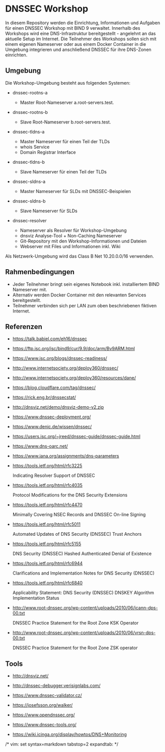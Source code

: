 # DNSSEC Workshop
In diesem Repository werden die Einrichtung, Informationen und Aufgaben für einen DNSSEC Workshop mit BIND 9 verwaltet.
Innerhalb des Workshops wird eine DNS-Infrastruktur bereitgestellt - angelehnt an das aktuelle Setup im Internet.
Die Teilnehmer des Workshops sollen sich mit einem eigenen Nameserver oder aus einem Docker Container in die Umgebung integrieren und anschließend DNSSEC für ihre DNS-Zonen einrichten.


## Umgebung
Die Workshop-Umgebung besteht aus folgenden Systemen:

* dnssec-rootns-a
  * Master Root-Nameserver a.root-servers.test.

* dnssec-rootns-b
  * Slave Root-Nameserver b.root-servers.test.

* dnssec-tldns-a
  * Master Nameserver für einen Teil der TLDs
  * whois Service
  * Domain Registrar Interface

* dnssec-tldns-b
  * Slave Nameserver für einen Teil der TLDs

* dnssec-sldns-a
  * Master Nameserver für SLDs mit DNSSEC-Beispielen

* dnssec-sldns-b
  * Slave Nameserver für SLDs

* dnssec-resolver
  * Nameserver als Resolver für Workshop-Umgebung
  * dnsviz Analyse-Tool + Non-Caching Nameserver
  * Git-Repository mit den Workshop-Informationen und Dateien
  * Webserver mit Files und Informationen inkl. Wiki

Als Netzwerk-Umgebung wird das Class B Net 10.20.0.0/16 verwenden.


## Rahmenbedingungen
* Jeder Teilnehmer bringt sein eigenes Notebook inkl. installiertem BIND Nameserver mit.
* Alternativ werden Docker Container mit den relevanten Services bereitgestellt.
* Teilnehmer verbinden sich per LAN zum oben beschriebenen fiktiven Internet.


## Referenzen
* https://talk.babiel.com/eh16/dnssec

* https://ftp.isc.org/isc/bind9/cur/9.9/doc/arm/Bv9ARM.html

* https://www.isc.org/blogs/dnssec-readiness/

* http://www.internetsociety.org/deploy360/dnssec/

* http://www.internetsociety.org/deploy360/resources/dane/

* https://blog.cloudflare.com/tag/dnssec/

* https://rick.eng.br/dnssecstat/

* http://dnsviz.net/demo/dnsviz-demo-v2.zip

* https://www.dnssec-deployment.org/

* https://www.denic.de/wissen/dnssec/

* https://users.isc.org/~jreed/dnssec-guide/dnssec-guide.html

* https://www.dns-oarc.net/

* https://www.iana.org/assignments/dns-parameters

* https://tools.ietf.org/html/rfc3225

  Indicating Resolver Support of DNSSEC

* https://tools.ietf.org/html/rfc4035

  Protocol Modifications for the DNS Security Extensions

* https://tools.ietf.org/html/rfc4470

  Minimally Covering NSEC Records and DNSSEC On-line Signing

* https://tools.ietf.org/html/rfc5011

  Automated Updates of DNS Security (DNSSEC) Trust Anchors

* https://tools.ietf.org/html/rfc5155

  DNS Security (DNSSEC) Hashed Authenticated Denial of Existence

* https://tools.ietf.org/html/rfc6944

  Clarifications and Implementation Notes for DNS Security (DNSSEC)

* https://tools.ietf.org/html/rfc6840

  Applicability Statement: DNS Security (DNSSEC) DNSKEY Algorithm Implementation Status

* http://www.root-dnssec.org/wp-content/uploads/2010/06/icann-dps-00.txt

  DNSSEC Practice Statement for the Root Zone KSK Operator

* http://www.root-dnssec.org/wp-content/uploads/2010/06/vrsn-dps-00.txt

  DNSSEC Practice Statement for the Root Zone ZSK operator


## Tools
* http://dnsviz.net/

* http://dnssec-debugger.verisignlabs.com/

* https://www.dnssec-validator.cz/

* https://josefsson.org/walker/

* https://www.opendnssec.org/

* https://www.dnssec-tools.org/

* https://wiki.icinga.org/display/howtos/DNS+Monitoring



/* vim: set syntax=markdown tabstop=2 expandtab: */

